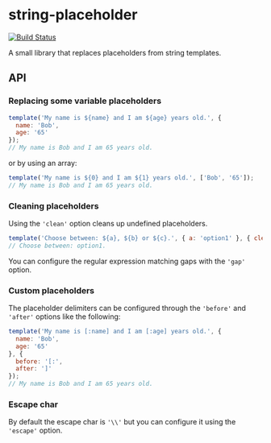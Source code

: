 # string-placeholder

[![Build Status](https://travis-ci.org/crysalead-js/string-placeholder.png?branch=master)](https://travis-ci.org/crysalead-js/string-placeholder)

A small library that replaces placeholders from string templates.

## API

### Replacing some variable placeholders

```js
template('My name is ${name} and I am ${age} years old.', {
  name: 'Bob',
  age: '65'
});
// My name is Bob and I am 65 years old.
```

or by using an array:

```js
template('My name is ${0} and I am ${1} years old.', ['Bob', '65']);
// My name is Bob and I am 65 years old.
```

### Cleaning placeholders

Using the `'clean'` option cleans up undefined placeholders.

```js
template('Choose between: ${a}, ${b} or ${c}.', { a: 'option1' }, { clean: true });
// Choose between: option1.
```

You can configure the regular expression matching gaps with the `'gap'` option.


### Custom placeholders

The placeholder delimiters can be configured through the `'before'` and `'after'` options like the following:

```js
template('My name is [:name] and I am [:age] years old.', {
  name: 'Bob',
  age: '65'
}, {
  before: '[:',
  after: ']'
});
// My name is Bob and I am 65 years old.
```

### Escape char

By default the escape char is `'\\'` but you can configure it using the `'escape'` option.
